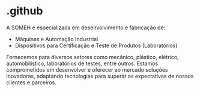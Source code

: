 # .github



A SOMEH é especializada em desenvolvimento e fabricação de: 

- Máquinas e Automação Industrial
- Dispositivos para Certificação e Teste de Produtos (Laboratórios)

Fornecemos para diversos setores como mecânico, plástico, elétrico, automobilístico, laboratórios de testes, entre outros. Estamos comprometidos em desenvolver e oferecer ao mercado soluções inovadoras, adaptando tecnologias para superar as expectativas de nossos clientes e parceiros.
